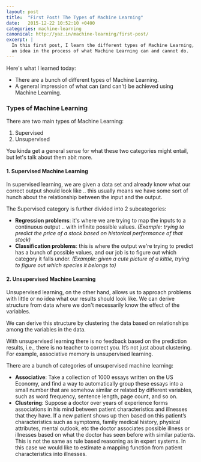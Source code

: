 ```yaml
---
layout: post
title:  "First Post! The Types of Machine Learning"
date:   2015-12-22 10:52:10 +0400
categories: machine-learning
canonical: http://yaz.in/machine-learning/first-post/
excerpt: |
  In this first post, I learn the different types of Machine Learning, getting
  an idea in the process of what Machine Learning can and cannot do.
---
```


Here's what I learned today:

- There are a bunch of different types of Machine Learning.
- A general impression of what can (and can't) be achieved using Machine Learning.

### Types of Machine Learning

There are two main types of Machine Learning:

1. Supervised
2. Unsupervised

You kinda get a general sense for what these two categories might entail, but let's talk about them abit more.

#### 1. Supervised Machine Learning

In supervised learning, we are given a data set and already know what our correct output should look like .. this usually means we have some sort of hunch about the relationship between the input and the output.

The Supervised category is further divided into 2 subcategories:

- **Regression problems**: it's where we are trying to map the inputs to a continuous output .. with infinite possible values. *(Example: trying to predict the price of a stock based on historical performance of that stock)*
- **Classification problems**: this is where the output we're trying to predict has a bunch of possible values, and our job is to figure out which category it falls under. *(Example: given a cute picture of a kittie, trying to figure out which species it belongs to)*

#### 2. Unsupervised Machine Learning

Unsupervised learning, on the other hand, allows us to approach problems with little or no idea what our results should look like. We can derive structure from data where we don't necessarily know the effect of the variables.

We can derive this structure by clustering the data based on relationships among the variables in the data.

With unsupervised learning there is no feedback based on the prediction results, i.e., there is no teacher to correct you. It’s not just about clustering. For example, associative memory is unsupervised learning.

There are a bunch of categories of unsupervised machine learning:

- **Associative**: Take a collection of 1000 essays written on the US Economy, and find a way to automatically group these essays into a small number that are somehow similar or related by different variables, such as word frequency, sentence length, page count, and so on.
- **Clustering**: Suppose a doctor over years of experience forms associations in his mind between patient characteristics and illnesses that they have. If a new patient shows up then based on this patient’s characteristics such as symptoms, family medical history, physical attributes, mental outlook, etc the doctor associates possible illness or illnesses based on what the doctor has seen before with similar patients. This is not the same as rule based reasoning as in expert systems. In this case we would like to estimate a mapping function from patient characteristics into illnesses.
